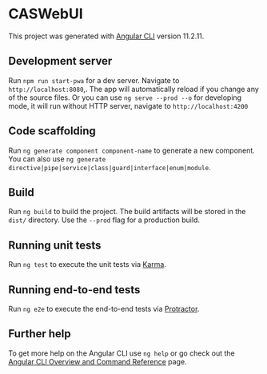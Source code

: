 # CASWebUI

This project was generated with [Angular CLI](https://github.com/angular/angular-cli) version 11.2.11.

## Development server

Run `npm run start-pwa` for a dev server. Navigate to `http://localhost:8080`,. The app will automatically reload if you change any of the source files.
Or you can use `ng serve --prod --o` for developing mode, it will run without HTTP server, navigate to  `http://localhost:4200`
## Code scaffolding

Run `ng generate component component-name` to generate a new component. You can also use `ng generate directive|pipe|service|class|guard|interface|enum|module`.

## Build

Run `ng build` to build the project. The build artifacts will be stored in the `dist/` directory. Use the `--prod` flag for a production build.

## Running unit tests

Run `ng test` to execute the unit tests via [Karma](https://karma-runner.github.io).

## Running end-to-end tests

Run `ng e2e` to execute the end-to-end tests via [Protractor](http://www.protractortest.org/).

## Further help

To get more help on the Angular CLI use `ng help` or go check out the [Angular CLI Overview and Command Reference](https://angular.io/cli) page.

